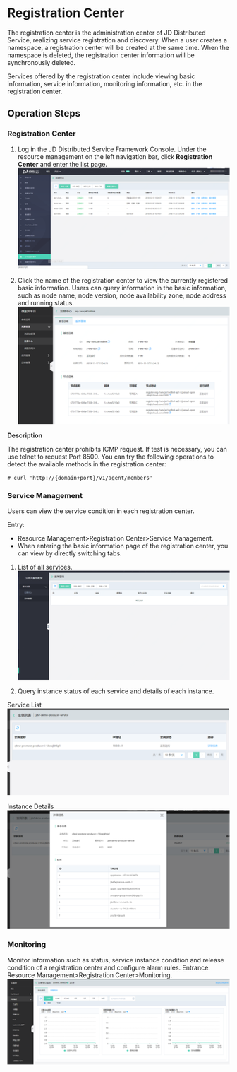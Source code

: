 # Registration Center

The registration center is the administration center of JD Distributed Service, realizing service registration and discovery. When a user creates a namespace, a registration center will be created at the same time. When the namespace is deleted, the registration center information will be synchronously deleted.

Services offered by the registration center include viewing basic information, service information, monitoring information, etc. in the registration center.

 
## Operation Steps

### Registration Center
1. Log in the JD Distributed Service Framework Console. Under the resource management on the left navigation bar, click **Registration Center** and enter the list page.
![](../../../../../image/Internet-Middleware/JD-Distributed-Service-Framework/zczx-list.png)
 
2. Click the name of the registration center to view the currently registered basic information. Users can query information in the basic information, such as node name, node version, node availability zone, node address and running status.
![](../../../../../image/Internet-Middleware/JD-Distributed-Service-Framework/zczx-jbxx.png)

**Description**

The registration center prohibits ICMP request. If test is necessary, you can use telnet to request Port 8500. You can try the following operations to detect the available methods in the registration center:

    # curl 'http://{domain+port}/v1/agent/members'
    


   




### Service Management
Users can view the service condition in each registration center.

Entry:

  -  Resource Management>Registration Center>Service Management.
  -  When entering the basic information page of the registration center, you can view by directly switching tabs.

1. List of all services.
![](../../../../../image/Internet-Middleware/JD-Distributed-Service-Framework/zczx-fwgl.png)

2. Query instance status of each service and details of each instance.

Service List
![](../../../../../image/Internet-Middleware/JD-Distributed-Service-Framework/zczx-fwgl-sllb.png)

Instance Details
![](../../../../../image/Internet-Middleware/JD-Distributed-Service-Framework/zczx-fwgl-sllb-slxq.png)




### Monitoring

Monitor information such as status, service instance condition and release condition of a registration center and configure alarm rules. Entrance: Resource Management>Registration Center>Monitoring.
![](../../../../../image/Internet-Middleware/JD-Distributed-Service-Framework/zczx-list-jk.png)


